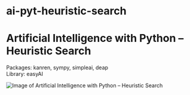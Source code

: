 # ai-pyt-heuristic-search

# Artificial Intelligence with Python – Heuristic Search
Packages: kanren, sympy, simpleai, deap </br>
Library: easyAI

![Image of Artificial Intelligence with Python – Heuristic Search](https://user-images.githubusercontent.com/5083752/37497391-a5b496d2-28c0-11e8-960d-8549bae79781.png)



